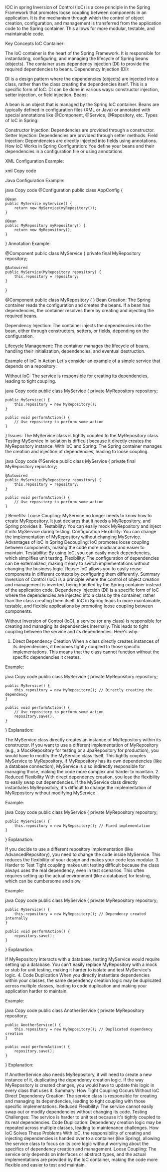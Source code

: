 IOC in spring
Inversion of Control (IoC) is a core principle in the Spring Framework that promotes loose coupling between components in an application. It is the mechanism through which the control of object creation, configuration, and management is transferred from the application code to the Spring container. This allows for more modular, testable, and maintainable code.

Key Concepts
IoC Container:

The IoC container is the heart of the Spring Framework. It is responsible for instantiating, configuring, and managing the lifecycle of Spring beans (objects).
The container uses dependency injection (DI) to provide the required dependencies to beans.
Dependency Injection (DI):

DI is a design pattern where the dependencies (objects) are injected into a class, rather than the class creating the dependencies itself. This is a specific form of IoC.
DI can be done in various ways: constructor injection, setter injection, or field injection.
Beans:

A bean is an object that is managed by the Spring IoC container. Beans are typically defined in configuration files (XML or Java) or annotated with special annotations like @Component, @Service, @Repository, etc.
Types of IoC in Spring:

Constructor Injection: Dependencies are provided through a constructor.
Setter Injection: Dependencies are provided through setter methods.
Field Injection: Dependencies are directly injected into fields using annotations.
How IoC Works in Spring
Configuration: You define your beans and their dependencies in a configuration file or using annotations.

XML Configuration Example:

xml
Copy code
<bean id="myService" class="com.example.MyService">
<property name="repository" ref="myRepository"/>
</bean>

<bean id="myRepository" class="com.example.MyRepository"/>
Java Configuration Example:

java
Copy code
@Configuration
public class AppConfig {

    @Bean
    public MyService myService() {
        return new MyService(myRepository());
    }

    @Bean
    public MyRepository myRepository() {
        return new MyRepository();
    }
}
Annotation Example:


@Component
public class MyService {
private final MyRepository repository;

    @Autowired
    public MyService(MyRepository repository) {
        this.repository = repository;
    }
}

@Component
public class MyRepository {
}
Bean Creation: The Spring container reads the configuration and creates the beans. If a bean has dependencies, the container resolves them by creating and injecting the required beans.

Dependency Injection: The container injects the dependencies into the bean, either through constructors, setters, or fields, depending on the configuration.

Lifecycle Management: The container manages the lifecycle of beans, handling their initialization, dependencies, and eventual destruction.

Example of IoC in Action
Let's consider an example of a simple service that depends on a repository:

Without IoC: The service is responsible for creating its dependencies, leading to tight coupling.

java
Copy code
public class MyService {
private MyRepository repository;

    public MyService() {
        this.repository = new MyRepository();
    }

    public void performAction() {
        // Use repository to perform some action
    }
}
Issues:
The MyService class is tightly coupled to the MyRepository class.
Testing MyService in isolation is difficult because it directly creates the MyRepository instance.
With IoC and Spring: The Spring container manages the creation and injection of dependencies, leading to loose coupling.

java
Copy code
@Service
public class MyService {
private final MyRepository repository;

    @Autowired
    public MyService(MyRepository repository) {
        this.repository = repository;
    }

    public void performAction() {
        // Use repository to perform some action
    }
}
Benefits:
Loose Coupling: MyService no longer needs to know how to create MyRepository. It just declares that it needs a MyRepository, and Spring provides it.
Testability: You can easily mock MyRepository and inject it into MyService during testing.
Configuration Flexibility: You can change the implementation of MyRepository without changing MyService.
Advantages of IoC in Spring
Decoupling: IoC promotes loose coupling between components, making the code more modular and easier to maintain.
Testability: By using IoC, you can easily mock dependencies, which simplifies unit testing.
Flexibility: The configuration of dependencies can be externalized, making it easy to switch implementations without changing the business logic.
Reuse: IoC allows you to easily reuse components in different contexts by configuring them differently.
Summary
Inversion of Control (IoC) is a principle where the control of object creation and management is inverted, being handled by the Spring container instead of the application code.
Dependency Injection (DI) is a specific form of IoC where the dependencies are injected into a class by the container, rather than the class creating them itself.
IoC in Spring leads to more maintainable, testable, and flexible applications by promoting loose coupling between components.


Without Inversion of Control (IoC), a service (or any class) is responsible for creating and managing its dependencies internally. This leads to tight coupling between the service and its dependencies. Here's why:

1. Direct Dependency Creation
   When a class directly creates instances of its dependencies, it becomes tightly coupled to those specific implementations. This means that the class cannot function without the specific dependencies it creates.

Example:

java
Copy code
public class MyService {
private MyRepository repository;

    public MyService() {
        this.repository = new MyRepository(); // Directly creating the dependency
    }

    public void performAction() {
        // Use repository to perform some action
        repository.save();
    }
}
Explanation:

The MyService class directly creates an instance of MyRepository within its constructor.
If you want to use a different implementation of MyRepository (e.g., a MockRepository for testing or a JpaRepository for production), you would have to modify the MyService class itself. This tightly couples MyService to MyRepository.
If MyRepository has its own dependencies (like a database connection), MyService is also indirectly responsible for managing those, making the code more complex and harder to maintain.
2. Reduced Flexibility
   With direct dependency creation, you lose the flexibility to easily swap out dependencies. If the MyService class directly instantiates MyRepository, it's difficult to change the implementation of MyRepository without modifying MyService.

Example:

java
Copy code
public class MyService {
private MyRepository repository;

    public MyService() {
        this.repository = new MyRepository(); // Fixed implementation
    }
}
Explanation:

If you decide to use a different repository implementation (like AdvancedRepository), you need to change the code inside MyService. This reduces the flexibility of your design and makes your code less modular.
3. Harder to Test
   Tight coupling makes unit testing difficult because the class always uses the real dependency, even in test scenarios. This often requires setting up the actual environment (like a database) for testing, which can be cumbersome and slow.

Example:

java
Copy code
public class MyService {
private MyRepository repository;

    public MyService() {
        this.repository = new MyRepository(); // Dependency created internally
    }

    public void performAction() {
        repository.save();
    }
}
Explanation:

If MyRepository interacts with a database, testing MyService would require setting up a database. You can't easily replace MyRepository with a mock or stub for unit testing, making it harder to isolate and test MyService's logic.
4. Code Duplication
   When you directly instantiate dependencies within your classes, the same dependency creation logic may be duplicated across multiple classes, leading to code duplication and making your application harder to maintain.

Example:

java
Copy code
public class AnotherService {
private MyRepository repository;

    public AnotherService() {
        this.repository = new MyRepository(); // Duplicated dependency creation
    }

    public void performAction() {
        repository.save();
    }
}
Explanation:

If AnotherService also needs MyRepository, it will need to create a new instance of it, duplicating the dependency creation logic. If the way MyRepository is created changes, you would have to update this logic in every class that uses it.
Summary: How Tight Coupling Occurs Without IoC
Direct Dependency Creation: The service class is responsible for creating and managing its dependencies, leading to tight coupling with those specific implementations.
Reduced Flexibility: The service cannot easily swap out or modify dependencies without changing its code.
Testing Challenges: The service is harder to unit test because it's tightly coupled to its real dependencies.
Code Duplication: Dependency creation logic may be repeated across multiple classes, leading to maintenance challenges.
How IoC Solves These Problems
With IoC, the responsibility of creating and injecting dependencies is handed over to a container (like Spring), allowing the service class to focus on its core logic without worrying about the specifics of dependency creation and management.
Loose Coupling: The service only depends on interfaces or abstract types, and the actual implementations are provided by the IoC container, making the code more flexible and easier to test and maintain.